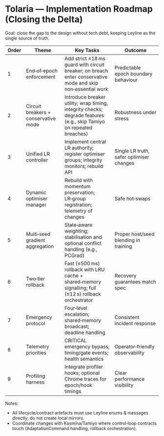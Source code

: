 # Tolaria — Implementation Roadmap (Closing the Delta)

Goal: close the gap to the design without tech debt, keeping Leyline as the single source of truth.

| Order | Theme | Key Tasks | Outcome |
| --- | --- | --- | --- |
| 1 | End‑of‑epoch enforcement | Add strict ≤18 ms guard with circuit breaker; on breach enter conservative mode and skip non‑essential work | Predictable epoch boundary behaviour |
| 2 | Circuit breakers + conservative mode | Introduce breaker utility; wrap timing, integrity checks; degrade features (e.g., skip Tamiyo on repeated breaches) | Robustness under stress |
| 3 | Unified LR controller | Implement central LR authority; register optimiser groups; integrity monitors; rebuild API | Single LR truth, safer optimiser changes |
| 4 | Dynamic optimiser manager | Rebuild with momentum preservation; LR‑group registration; telemetry of changes | Safe hot‑swaps |
| 5 | Multi‑seed gradient aggregation | State‑aware weighting; stabilisation and optional conflict handling (e.g., PCGrad) | Proper host/seed blending in training |
| 6 | Two‑tier rollback | Fast (≤500 ms) rollback with LRU cache + shared‑memory signalling; full (≤12 s) rollback orchestrator | Recovery guarantees match spec |
| 7 | Emergency protocol | Four‑level escalation; shared‑memory broadcast; deadline handling | Consistent incident response |
| 8 | Telemetry priorities | CRITICAL emergency bypass; timing/gate events; health semantics | Operator‑friendly observability |
| 9 | Profiling harness | Integrate profiler hooks; optional Chrome traces for epoch/hook timings | Clear performance visibility |

Notes:
- All lifecycle/contract artefacts must use Leyline enums & messages directly; do not create local mirrors.
- Coordinate changes with Kasmina/Tamiyo where control‑loop contracts touch (AdaptationCommand handling, rollback orchestration).

